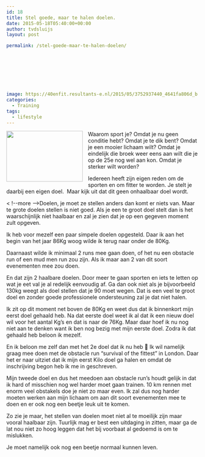 ```yaml
---
id: 18
title: Stel goede, maar te halen doelen.
date: 2015-05-18T05:40:00+00:00
author: tvdsluijs
layout: post

permalink: /stel-goede-maar-te-halen-doelen/








image: https://40enfit.resultants-e.nl/2015/05/3752937440_4641fa806d_b.jpg
categories:
  - Training
tags:
  - lifestyle
---
```

<div class="separator" style="clear: both; text-align: center;">
  <a href="https://farm3.staticflickr.com/2455/3752937440_4641fa806d_b.jpg" imageanchor="1" style="clear: left; float: left; margin-bottom: 1em; margin-right: 1em;"><img border="0" height="133" src="https://farm3.staticflickr.com/2455/3752937440_4641fa806d_b.jpg" width="200" /></a>
</div>

Waarom sport je? Omdat je nu geen conditie hebt? Omdat je te dik bent? Omdat je een mooier lichaam wilt? Omdat je eindelijk die broek weer eens aan wilt die je op de 25e nog wel aan kon. Omdat je sterker wilt worden?

Iedereen heeft zijn eigen reden om de sporten en om fitter te worden. Je stelt je daarbij een eigen doel. &nbsp;Maar kijk uit dat dit geen onhaalbaar doel wordt.
  
< !--more -->Doelen, je moet ze stellen anders dan komt er niets van. Maar te grote doelen stellen is niet goed. Als je een te groot doel stelt dan is het waarschijnlijk niet haalbaar en zal je zien dat je op een gegeven moment zult opgeven.

Ik heb voor mezelf een paar simpele doelen opgesteld. Daar ik aan het begin van het jaar 86Kg woog wilde ik terug naar onder de 80Kg.

Daarnaast wilde ik minimaal 2 runs mee gaan doen, of het nu een obstacle run of een mud men run zou zijn. Als ik maar aan 2 van dit soort evenementen mee zou doen.

En dat zijn 2 haalbare doelen. Door meer te gaan sporten en iets te letten op wat je eet val je al redelijk eenvoudig af. Ga dan ook niet als je bijvoorbeeld 130kg weegt als doel stellen dat je 90 moet wegen. Dat is een veel te groot doel en zonder goede professionele ondersteuning zal je dat niet halen.

Ik zit op dit moment net boven de 80Kg en weet dus dat ik binnenkort mijn eerst doel gehaald heb. Na dat eerste doel weet ik al dat ik een nieuw doel wil voor het aantal Kg&#8217;s en dat is naar de 76Kg. Maar daar hoef ik nu nog niet aan te denken want ik ben nog bezig met mijn eerste doel. Zodra ik dat gehaald heb beloon ik mezelf.

En ik beloon me zelf dan met het 2e doel dat ik nu heb 🙂 Ik wil namelijk graag mee doen met de obstacle run &#8220;survival of the fittest&#8221; in London. Daar het er naar uitziet dat ik mijn eerst Kilo doel ga halen en omdat de inschrijving begon heb ik me in geschreven.

Mijn tweede doel en dus het meedoen aan obstacle run&#8217;s houdt gelijk in dat ik hard of misschien nog wel harder moet gaan trainen. 10 km rennen met enorm veel obstakels doe je niet zo maar even. Ik zal dus nog harder moeten werken aan mijn lichaam om aan dit soort evenementen mee te doen en er ook nog een beetje leuk uit te komen.

Zo zie je maar, het stellen van doelen moet niet al te moeilijk zijn maar vooral haalbaar zijn. Tuurlijk mag er best een uitdaging in zitten, maar ga de lat nou niet zo hoog leggen dat het bij voorbaat al gedoemd is om te mislukken.

Je moet namelijk ook nog een beetje normaal kunnen leven.